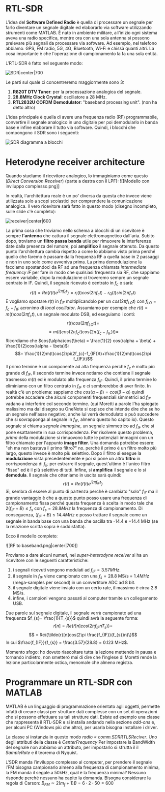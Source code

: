 # RTL-SDR

L’idea del **Software Defined Radio** è quella di processare un segnale per farlo diventare un segnale digitale ed elaborarlo via software utilizzando strumenti come MATLAB. 
È nato in ambiente militare, all’inizio ogni sistema aveva una radio specifica, mentre ora con una sola antenna si possono prelevare più segnali da processare via software.
Ad esempio, nel telefono abbiamo: GPS, FM radio, 5G, 4G, Bluetooth, Wi-Fi e chissà quanti altri.
La cosa importante è che l'operazione di campionamento la fa una sola entità.

L'RTL-SDR è fatto nel seguente modo: 

![SDR|center|700](https://d3i71xaburhd42.cloudfront.net/69780c5100d9ac6ed2afcb33399fe40fb749fe57/2-Figure4-1.png)

Le parti sul quale ci concentreremo maggiormente sono 3: 
1. **R820T DTV Tuner**: per la processazione analogica del segnale.
2. **28.8MHz Clock Crystal**: oscillatore a 28 MHz.
3. **RTL2832U COFDM Demodulator**: "baseband processing unit". (non ha detto altro) 

L'idea principale è quella di avere una frequenza radio (RF) programmabile, convertire il segnale analogico in uno digitale per poi demodularlo in banda base e infine elaborare il tutto via software. 
Quindi, i blocchi che compongono il SDR sono i seguenti: 

![SDR diagramma a blocchi](https://www.researchgate.net/profile/Stephen-Ugwuanyi/publication/328164022/figure/fig1/AS:701214731796481@1544194028671/Simple-SDR-Architecture.ppm)

# Heterodyne receiver architecture 

Quando studiamo il ricevitore analogico, lo immaginiamo come questo (*Direct Conversion Receiver*) (parte a destra con il LPF):
![[Modello con inviluppo complesso.png]]

In realtà, l'architettura reale è un po' diversa da questa che invece viene utilizzata solo a scopi scolastici per comprendere la comunicazione analogica. Il vero ricevitore sarà fatto in questo modo (disegno incompleto, sulle slide c'è completo): 

![receiver|center|600](https://rahsoft.com/wp-content/uploads/2021/08/Screenshot-2021-08-17-at-16.45.09-600x318.png)

La prima cosa che troviamo nello schema a blocchi di un ricevitore è sempre **l'antenna** che cattura il segnale elettromagnetico dall'aria. 
Subito dopo, troviamo un **filtro passa banda** utile per rimuovere le interferenze date dalla presenza del rumore, poi **amplifico** il segnale ottenuto. 
Da questo punto l'architettura cambia rispetto a come lo abbiamo visto prima perché quello che faremo è passare dalla frequenza RF a quella base in 2 passaggi e non in uno solo come avveniva prima. 
La prima demodulazione la facciamo spostandoci da RF ad una frequenza chiamata *intermediate frequency IF* per fare in modo che qualsiasi frequenza sia RF, che sappiamo essere variabile, dopo la modulazione ci troveremo sempre un segnale centrato in IF. 
Quindi, il segnale ricevuto è centrato in $f_c$ e sarà: 
$$r(t) = Re\{\tilde{r}(t)e^{j2\pi f_{c}t}\} = r_{I}(t)cos(2\pi f_{c}t) - r_{Q}(t)sin(2\pi f_{c}t)$$
E vogliamo spostare $r(t)$ in $f_{IF}$ moltiplicandolo per un $cos(2\pi f_{LO}t)$ con $f_{LO}= f_{c}- f_{IF}$ acronimo di *local oscillator*.
Assumiamo per esempio che $r(t) = m(t)cos(2\pi f_{c}t)$, un segnale modulato DSB, ed eseguiamo i conti:
$$r(t)cos(2\pi f_{LO}t) =$$
$$ = m(t)cos(2\pi f_{c}t)cos(2\pi(f_{c}-f_{IF})t) =$$
Ricordiamo che $cos(\alpha)cos(\beta) = \frac{1}{2} cos(\alpha + \beta) + \frac{1}{2}cos(\alpha - \beta)$:
$$= \frac{1}{2}m(t)cos(2\pi(2f_{c}-f_{IF})t)+\frac{1}{2}m(t)cos(2\pi f_{IF}t)$$
Il primo termine è un componente ad alta frequenza perché $f_c$ è molto più grande di $f_{IF}$, il secondo termine invece notiamo che contiene il segnale trasmesso $m(t)$ ed è modulato alla frequenza $f_{IF}$. Quindi, il primo termine lo eliminiamo con un filtro centrato in $f_{IF}$ e ci sembrerebbe di aver finito. 
In realtà c'è un problema: sappiamo che $cos(\alpha - \beta) = cos(\beta - \alpha)$ quindi potrebbe accadere che alcuni componenti frequenziali simmetrici ad $f_{IF}$ vadano a interferire col secondo termine. (qui Moretti a parole l'ha spiegato malissimo ma dal disegno su OneNote si capisce che intende dire che se ho un segnale nell'asse negativo, anche lui verrà demodulato e può succedere che si sovrapponga al segnale in $f_{IF}$, almeno questo ho capito io). Questo segnale si chiama *segnale immagine*, un segnale simmetrico ad $f_{IF}$ che si pone esattamente in sua corrispondenza. 
Per risolvere questo problema, *prima* della modulazione si rimuovono tutte le potenziali immagini con un filtro chiamato per l'appunto **image filter**. 
Una domanda potrebbe essere: "eh ma non bastava il primo filtro?" no. perché il primo è un filtro molto più largo, questo invece è molto più selettivo. 
Dopo il filtro si esegue la **modulazione** vista precedentemente e poi si pone un altro **filtro** in corrispondenza di $f_{IF}$ per estrarre il segnale, quest'ultimo è l'unico filtro "fisso" ed è il più selettivo di tutti. 
Infine, si **amplifica** il segnale e lo si **demodula**. 
Il segnale che otteniamo in uscita sarà quindi: 
$$r(t) = Re\{\tilde{r}(t) e^{j2\pi f_{IF}t}\}$$
Sì, sembra di essere al punto di partenza perché è cambiato "solo" $f_{IF}$ ma il grande vantaggio è che a questo punto posso usare una frequenza di campionamento fissa perché questa frequenza è scelta in modo tale che $2(f_{IF} + B) \le f_s$ con $f_{s} = 28.8 MHz$ la frequenza di campionamento. 
Di conseguenza, $(f_{IF}+ B) \le 14.4 MHz$ e posso trattare il segnale come un segnale in banda base con una banda che oscilla tra -14.4 e +14.4 MHz (se la relazione scritta sopra è soddisfatta). 

Ecco il modello completo:

![[RF to baseband.png|center|700]]

Proviamo a dare alcuni numeri, nel *super-heterodyne receiver* si ha un ricevitore con le seguenti caratteristiche:
1. i segnali ricevuti vengono modulati ad $f_{IF}= 3.57MHz$.
2. il segnale in $f_{IF}$ viene campionato con una $f_{s}= 28.8$ MS/s = $1.4MHz$ (mega-samples per second) in un convertitore ADC ad 8 bit. 
3. il segnale digitale viene inviato con un certo rate, il massimo è circa $2.8$ MS/s.
4. infine, i campioni vengono passati al computer tramite un collegamento USB.

Due parole sul segnale digitale, il segnale verrà campionato ad una frequenza $f_{s}= \frac{1}{T_{s}}$ quindi avrà la seguente forma:
$$r[n] = Re\{\tilde{r}[n]cos(2\pi f_{IF}nT_{s})\} =$$
$$ = Re\{\tilde{r}[n]cos(2\pi \frac{f_{IF}}{f_{s}}n)\}$$
In cui $\frac{f_{IF}}{f_{s}} = \frac{3.57}{28.8} = 0.123 MHz$.

Momento sfogo: ho dovuto riascoltare tutta la lezione mettendo in pausa e tornando indietro, non smetterò mai di dire che l’inglese di Moretti rende la lezione particolarmente ostica, menomale che almeno registra. 
# Programmare un RTL-SDR con MATLAB

MATLAB è un linguaggio di programmazione orientato agli oggetti, permette infatti di creare classi per strutture dati complesse con un set di operazioni che si possono effettuare su tali strutture dati. 
Esiste ad esempio una classe che rappresenta il RTL-SDR e si installa andando nella sezione *add-ons* e, per alcuni PC (Windows più che altro), per usarla bisogna installare i driver. 

La classe si instanzia in questo modo *radio = comm.SDRRTLSReciver*.
Uno degli attributi della classe è *CenterFrequency*
Per impostare la BandWidth del segnale non abbiamo un attributo, per impostarlo si sfrutta il  il *SampleRate* e il teorema di Nyquist. 

L'SDR manda l’inviluppo complesso al computer, per prendere il segnale l’FM bisogna campionarlo almeno alla frequenza di campionamento minima, la FM manda il segale a 50kHz, qual è la frequenza minima? Nessuno risponde perché nessuno ha capito la domanda. Bisogna considerare la regola di Carson:
$B_{FM} \simeq 2(m_{f} + 1)B= 6 \cdot 2 \cdot 50 = 600$
